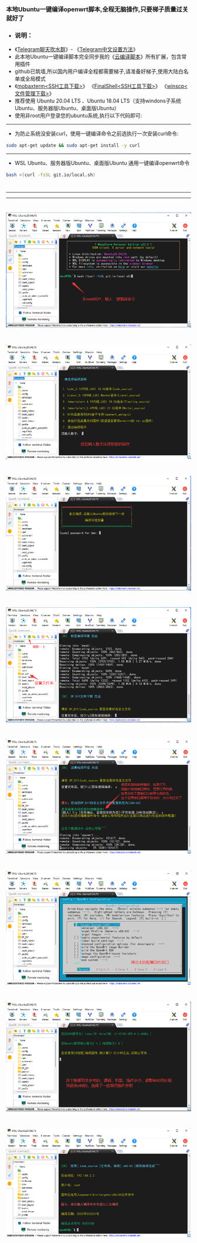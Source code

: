 ### 本地Ubuntu一键编译openwrt脚本,全程无脑操作,只要梯子质量过关就好了

- ### 说明：
- 《[Telegram聊天吹水群](https://t.me/heiheiheio)》- 《[Telegram中文设置方法](https://github.com/danshui-git/shuoming/blob/master/tele.md)》
- 此本地Ubuntu一键编译脚本完全同步我的《[云编译脚本](https://github.com/281677160/build-actions)》所有扩展，包含常用插件
- github已筑墙,所以国内用户编译全程都需要梯子,请准备好梯子,使用大陆白名单或全局模式
- 《[mobaxterm<SSH工具下载>](https://mobaxterm.mobatek.net/)》  《[FinalShell<SSH工具下载>](http://www.hostbuf.com/)》  《[winscp<文件管理下载>](https://winscp.net/eng/download.php)》
- 推荐使用 Ubuntu 20.04 LTS 、Ubuntu 18.04 LTS（支持windons子系统Ubuntu、服务器版Ubuntu、桌面版Ubuntu）
- 使用非root用户登录您的ubuntu系统,执行以下代码即可:

---
- 为防止系统没安装curl，使用一键编译命令之前选执行一次安装curl命令:
```sh
sudo apt-get update && sudo apt-get install -y curl
```
---
- WSL Ubuntu、服务器版Ubuntu、桌面版Ubuntu 通用一键编译openwrt命令
```sh
bash <(curl -fsSL git.io/local.sh)
```
#
---
---
# <img src="https://github.com/281677160/bendi/blob/main/doc/1.png" /> <br>
# <img src="https://github.com/281677160/bendi/blob/main/doc/2.png" /> <br>
# <img src="https://github.com/281677160/bendi/blob/main/doc/3.png" /> <br>
# <img src="https://github.com/281677160/bendi/blob/main/doc/4.png" /> <br>
# <img src="https://github.com/281677160/bendi/blob/main/doc/5.png" /> <br>
# <img src="https://github.com/281677160/bendi/blob/main/doc/6.png" /> <br>
# <img src="https://github.com/281677160/bendi/blob/main/doc/7.png" /> <br>
# <img src="https://github.com/281677160/bendi/blob/main/doc/8.png" /> <br>

